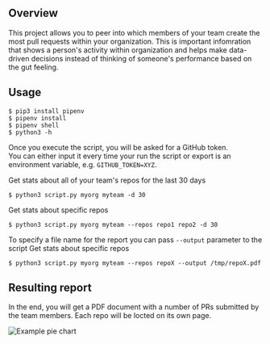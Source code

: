 Overview
--------

This project allows you to peer into which members of your team create the most pull requests within your organization.
This is important infomration that shows a person's activity within organization and helps make data-driven decisions instead of thinking of someone's performance based on the gut feeling.

Usage
-----

```shell
$ pip3 install pipenv
$ pipenv install
$ pipenv shell
$ python3 -h
```

Once you execute the script, you will be asked for a GitHub token.  
You can either input it every time your run the script or export is an environment variable, e.g. `GITHUB_TOKEN=XYZ`.

Get stats about all of your team's repos for the last 30 days
```shell
$ python3 script.py myorg myteam -d 30
```

Get stats about specific repos
```shell
$ python3 script.py myorg myteam --repos repo1 repo2 -d 30
```

To specify a file name for the report you can pass `--output` parameter to the script
Get stats about specific repos
```shell
$ python3 script.py myorg myteam --repos repoX --output /tmp/repoX.pdf
```

Resulting report
----------------

In the end, you will get a PDF document with a number of PRs submitted by the team members. Each repo will be locted on its own page.

![Example pie chart](https://i.postimg.cc/Y9LFr2gm/example.png "Example pie chart")

